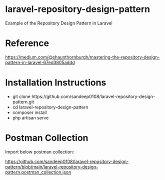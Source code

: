 # laravel-repository-design-pattern
Example of the Repository Design Pattern in Laravel

# Reference
https://medium.com/@shaunthornburgh/mastering-the-repository-design-pattern-in-laravel-67ed3805addd

# Installation Instructions
<ul>
<li>
git clone https://github.com/sandeep0108/laravel-repository-design-pattern.git
</li>
<li>
cd laravel-repository-design-pattern
</li>
<li>
composer install
</li>
<li>
php artisan serve
</li>
</ul>

# Postman Collection

Import below postman collection:

https://github.com/sandeep0108/laravel-repository-design-pattern/blob/main/laravel-repository-design-pattern.postman_collection.json
